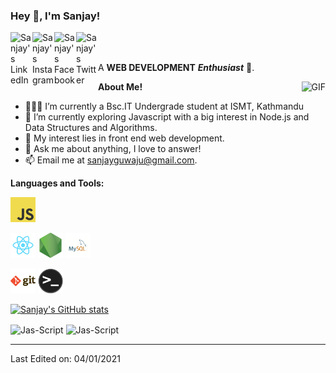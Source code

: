 <h3 title="hehehe"> Hey 👋, I'm Sanjay!</h3>

<a href="https://www.linkedin.com/in/sanjay-guwaju-57818b199/">
  <img align="left" alt="Sanjay's LinkedIn" width="35px" src="https://cdn.jsdelivr.net/npm/simple-icons@v3/icons/linkedin.svg" />
</a>
<a href="https://www.instagram.com/sanjayguwaju/">
  <img align="left" alt="Sanjay's Instagram" width="35px" src="https://cdn.jsdelivr.net/npm/simple-icons@v3/icons/instagram.svg" />
</a>
<a href="https://www.facebook.com/sanjayguwaju">
  <img align="left" alt="Sanjay's Facebook" width="35px" src="https://cdn.jsdelivr.net/npm/simple-icons@v3/icons/facebook.svg" />
</a>
<a href=https://twitter.com/SanjayGuwaju>
  <img align="left" alt="Sanjay's Twitter" width="35px" src="https://cdn.jsdelivr.net/npm/simple-icons@3.13.0/icons/twitter.svg" />
</a>




<br />
<br />

A **WEB DEVELOPMENT** ***Enthusiast*** 🚀.
 

  <img align="right" alt="GIF" src="https://i.pinimg.com/originals/e4/26/70/e426702edf874b181aced1e2fa5c6cde.gif" />

**About Me!**

- 👨🏽‍💻 I’m currently a Bsc.IT Undergrade student at ISMT, Kathmandu
- 🌱 I’m currently exploring Javascript with a big interest in Node.js and Data Structures and Algorithms. 
- 🤔 My interest lies in front end web development.
- 💬 Ask me about anything, I love to answer!
- 📫 Email me at [sanjayguwaju@gmail.com](mailto:sanjayguwaju@gmail.com).



**Languages and Tools:**  


<code><img height="40" src="https://raw.githubusercontent.com/github/explore/80688e429a7d4ef2fca1e82350fe8e3517d3494d/topics/javascript/javascript.png"></code>

<code><img height="40" src="https://raw.githubusercontent.com/github/explore/80688e429a7d4ef2fca1e82350fe8e3517d3494d/topics/react/react.png"></code>
<code><img height="40" src="https://raw.githubusercontent.com/github/explore/80688e429a7d4ef2fca1e82350fe8e3517d3494d/topics/nodejs/nodejs.png"></code>
<code><img height="40" src="https://raw.githubusercontent.com/github/explore/80688e429a7d4ef2fca1e82350fe8e3517d3494d/topics/mysql/mysql.png"></code>

<code><img height="40" src="https://raw.githubusercontent.com/github/explore/80688e429a7d4ef2fca1e82350fe8e3517d3494d/topics/git/git.png"></code>
<code><img height="40" src="https://raw.githubusercontent.com/github/explore/80688e429a7d4ef2fca1e82350fe8e3517d3494d/topics/terminal/terminal.png"></code>

[![Sanjay's GitHub stats](https://github-readme-stats.vercel.app/api?username=sanjayguwaju)](https://github.com/sanjayguwaju/github-readme-stats)

<img align="center" src="https://github-readme-streak-stats.herokuapp.com/?user=sanjayguwaju&count_private=true&theme=radical" alt="Jas-Script" />
<img align="center" width=500 src="https://github-readme-stats.vercel.app/api/top-langs/?username=sanjayguwaju&count_private=true&theme=radical" alt="Jas-Script" />

----

Last Edited on: 04/01/2021
